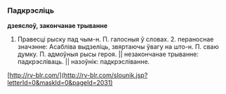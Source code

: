 ### Падкрэсліць
**дзеяслоў, закончанае трыванне**

1. Правесці рыску пад чым-н. П. галосныя ў словах. 2. пераноснае значэнне: Асабліва выдзеліць, звяртаючы ўвагу на што-н. П. сваю думку. П. адмоўныя рысы героя. || незакончанае трыванне: падкрэсліваць. || назоўнік: падкрэсліванне.

<a rel="author">[http://rv-blr.com/](http://rv-blr.com/slounik.jsp?letterId=0&maskId=0&pageId=2031)</a>
